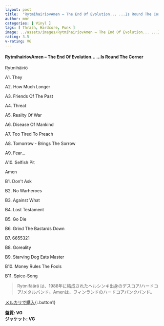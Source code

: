 ```yaml
---
layout: post
title:  "RytmihairiovAmen – The End Of Evolution... ...Is Round The Corner"
author: mmr
categories: [ Vinyl ]
tags: [ Thrash, Hardcore, Punk ]
image: ../assets/images/RytmihairiovAmen – The End Of Evolution... ...Is Round The Corner.jpg
rating: 3.5
v-rating: VG
---
```


#### RytmihairiovAmen – The End Of Evolution... ...Is Round The Corner

Rytmihäiriö

A1. They

A2. How Much Longer

A3. Friends Of The Past

A4. Threat

A5. Reality Of War

A6. Disease Of Mankind

A7. Too Tired To Preach

A8. Tomorrow - Brings The Sorrow

A9. Fear...

A10. Selfish Pit

Amen

B1. Don't Ask

B2. No Warheroes

B3. Against What

B4. Lost Testament

B5. Go Die

B6. Grind The Bastards Down

B7. 6655321

B8. Goreality

B9. Starving Dog Eats Master

B10. Money Rules The Fools

B11. Spice-Song


> Rytmifäärä は、1988年に結成されたヘルシンキ出身のデスコア/ハードコア/メタルバンド。Amenは、フィンランドのハードコアパンクバンド。

[メルカリで購入](https://jp.mercari.com/item/m23657412972){:.button1}

<div class="mt-4 mb-4 d-flex align-items-center">
<strong class="mr-1">盤質: VG</strong>
</div>
<div class="mt-4 mb-4 d-flex align-items-center">
<strong class="mr-1">ジャケット: VG</strong>
</div>
